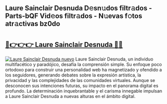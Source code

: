 ## Laure Sainclair Desnuda D𝚎sn𝚞dos filtr𝚊dos - Parts-bQF Vid𝚎os filtr𝚊dos - N𝚞evas f𝚘tos atr𝚊ctivas bz0do

# <h2><a href="http://mbb5sx.tromn.icu/?c=Laure+Sainclair+Desnuda">🔗👉👉👉 Laure Sainclair Desnuda 🔗🔗</a></h2>

[![Laure Sainclair Desnuda nuevo](https://i.imgur.com/pEAQMta.gif)](http://mbb5sx.tromn.icu/?c=Laure+Sainclair+Desnuda)
Laure Sainclair Desnuda, un individuo multifacético y paradójico, desafía la comprensión simple. Su enfoque poco ortodoxo para construir una personalidad web ha magnetizado y ofendido a los seguidores, generando debates sobre la expresión artística, la privacidad y las complejidades de las comunidades virtuales. Aunque se desconocen sus intenciones futuras, su impacto en el panorama digital es profundo. La determinación inquebrantable y el carisma innegable impulsan a Laure Sainclair Desnuda a nuevas alturas en el ámbito digital.
